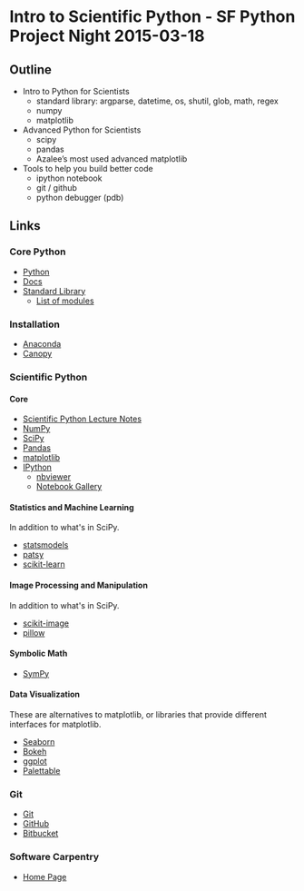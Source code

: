 Intro to Scientific Python - SF Python Project Night 2015-03-18
===============================================================

Outline
-------

- Intro to Python for Scientists
    - standard library: argparse, datetime, os, shutil, glob, math, regex
    - numpy
    - matplotlib
- Advanced Python for Scientists
    - scipy
    - pandas
    - Azalee’s most used advanced matplotlib
- Tools to help you build better code
    - ipython notebook
    - git / github
    - python debugger (pdb)

Links
-----

### Core Python

- [Python](https://www.python.org/)
- [Docs](https://docs.python.org/)
- [Standard Library](https://docs.python.org/2/library/index.html)
  - [List of modules](https://docs.python.org/2/py-modindex.html)

### Installation

- [Anaconda](http://docs.continuum.io/anaconda/)
- [Canopy](https://www.enthought.com/products/canopy/)

### Scientific Python

#### Core

- [Scientific Python Lecture Notes](https://scipy-lectures.github.io/)
- [NumPy](http://www.numpy.org/)
- [SciPy](http://scipy.org/)
- [Pandas](http://pandas.pydata.org/)
- [matplotlib](http://matplotlib.org/)
- [IPython](http://ipython.org/)
  - [nbviewer](http://nbviewer.ipython.org/)
  - [Notebook Gallery](https://github.com/ipython/ipython/wiki/A-gallery-of-interesting-IPython-Notebooks)

#### Statistics and Machine Learning

In addition to what's in SciPy.

- [statsmodels](http://statsmodels.sourceforge.net/)
- [patsy](http://patsy.readthedocs.org/)
- [scikit-learn](http://scikit-learn.org/)

#### Image Processing and Manipulation

In addition to what's in SciPy.

- [scikit-image](http://scikit-image.org/)
- [pillow](https://pillow.readthedocs.org)

#### Symbolic Math

- [SymPy](http://sympy.org/)

#### Data Visualization

These are alternatives to matplotlib, or libraries that provide
different interfaces for matplotlib.

- [Seaborn](http://web.stanford.edu/~mwaskom/software/seaborn/)
- [Bokeh](http://bokeh.pydata.org/)
- [ggplot](http://ggplot.yhathq.com/)
- [Palettable](https://jiffyclub.github.io/palettable/)

### Git

- [Git](http://git-scm.com/)
- [GitHub](https://github.com/)
- [Bitbucket](https://bitbucket.org/)

### Software Carpentry

- [Home Page](http://software-carpentry.org/)
